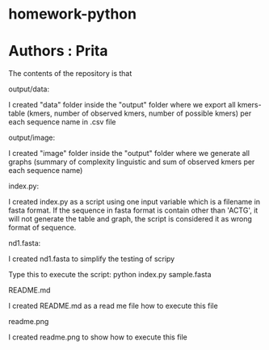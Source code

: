 # homework-python
# Authors : Prita

The contents of the repository is that 


output/data: 

I created "data" folder inside the "output" folder where we export all kmers-table (kmers, number of observed kmers, number of possible kmers) per each sequence name in .csv file


output/image:

I created "image" folder inside the "output" folder where we generate all graphs (summary of complexity linguistic and sum of observed kmers per each sequence name) 


index.py:

I created index.py as a script using one input variable which is a filename in fasta format. If the sequence in fasta format is contain other than 'ACTG', it will not generate the table and graph, the script is considered it as wrong format of sequence.


nd1.fasta:

I created nd1.fasta to simplify the testing of scripy

Type this to execute the script: python index.py sample.fasta

README.md

I created README.md as a read me file how to execute this file 

readme.png

I created readme.png to show how to execute this file


